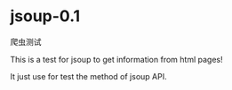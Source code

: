 # jsoup-0.1
爬虫测试

This is a test for jsoup to get information from html pages!

It just use for test the method of jsoup API. 
